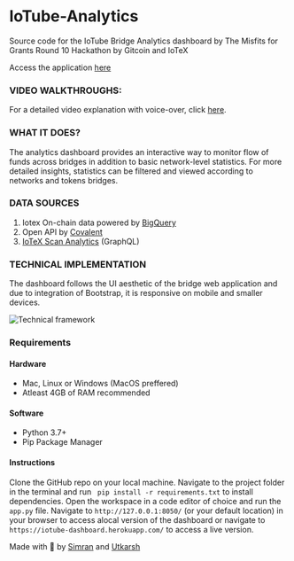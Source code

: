 # IoTube-Analytics
Source code for the IoTube Bridge Analytics dashboard by The Misfits for Grants Round 10 Hackathon by Gitcoin and IoTeX 

Access the application [here](https://iotube-dashboard.herokuapp.com/)

### VIDEO WALKTHROUGHS:

For a detailed video explanation with voice-over, click [here]().

### WHAT IT DOES? 

The analytics dashboard provides an interactive way to monitor flow of funds across bridges in addition to basic network-level statistics. For more detailed insights, statistics can be filtered and viewed according to networks and tokens bridges.

### DATA SOURCES

1. Iotex On-chain data powered by [BigQuery](https://medium.com/iotex/iotex-completes-integration-with-google-bigquery-51bf3b8182f2)
2. Open API by [Covalent](https://www.covalenthq.com/)
3. [IoTeX Scan Analytics](https://analytics.iotexscan.io/) (GraphQL)

### TECHNICAL IMPLEMENTATION

The dashboard follows the UI aesthetic of the bridge web application and due to integration of Bootstrap, it is responsive on mobile and smaller devices.

![Technical framework](https://raw.githubusercontent.com/skhiearth/IoTube-Analytics/main/Implementation.jpg)

### Requirements

#### Hardware

* Mac, Linux or Windows (MacOS preffered)
* Atleast 4GB of RAM recommended 

#### Software

* Python 3.7+
* Pip Package Manager

#### Instructions

Clone the GitHub repo on your local machine. Navigate to the project folder in the terminal and run ` pip install -r requirements.txt` to install dependencies. Open the workspace in a code editor of choice and run the `app.py` file. Navigate to `http://127.0.0.1:8050/` (or your default location) in your browser to access alocal version of the dashboard or navigate to `https://iotube-dashboard.herokuapp.com/` to access a live version.

Made with 🤘 by [Simran](https://simmsss.github.io/) and [Utkarsh](https://skhiearth.github.io/)


